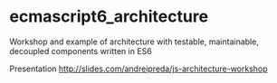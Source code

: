 # ecmascript6_architecture
Workshop and example of architecture with testable, maintainable, decoupled components written in ES6

Presentation http://slides.com/andreipreda/js-architecture-workshop

